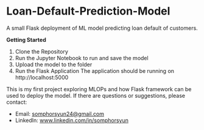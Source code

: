 # Loan-Default-Prediction-Model
A small Flask deployment of ML model predicting loan default of customers.

**Getting Started**
1. Clone the Repository
2. Run the Jupyter Notebook to run and save the model
3. Upload the model to the folder
4. Run the Flask Application
The application should be running on http://localhost:5000

This is my first project exploring MLOPs and how Flask framework can be used to deploy the model. If there are questions or suggestions, please contact:
- Email: somphorsyun24@gmail.com
- LinkedIn: www.linkedin.com/in/somphorsyun
